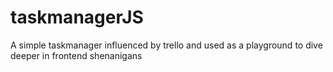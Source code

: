# taskmanagerJS
A simple taskmanager influenced by trello and used as a playground to dive deeper in frontend shenanigans
